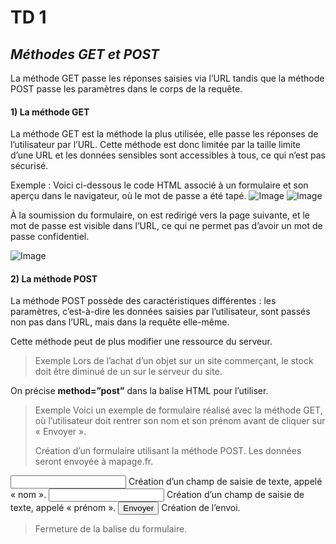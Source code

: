 # TD **1**

## *Méthodes GET et POST*

La méthode GET passe les réponses saisies via l’URL tandis que la méthode POST passe les paramètres dans le corps de la requête.

#### 1) La méthode GET
 
La méthode GET est la méthode la plus utilisée, elle passe les réponses de l’utilisateur par l’URL.
Cette méthode est donc limitée par la taille limite d’une URL et les données sensibles sont accessibles à tous, ce qui n’est pas sécurisé.

Exemple : Voici ci-dessous le code HTML associé à un formulaire et son aperçu dans le navigateur, où le mot de passe a été tapé.
![Image](https://e.educlever.com/img/5/8/9/8/589830.jpg)
![Image](https://e.educlever.com/img/5/8/9/9/589908.jpg)

À la soumission du formulaire, on est redirigé vers la page suivante, et le mot de passe est visible dans l’URL, ce qui ne permet pas d’avoir un mot de passe confidentiel.

![Image](https://e.educlever.com/img/5/8/9/9/589911.jpg)

#### 2) La méthode POST

La méthode POST possède des caractéristiques différentes : les paramètres, c’est-à-dire les données saisies par l’utilisateur, sont passés non pas dans l’URL, mais dans la requête elle-même.

Cette méthode peut de plus modifier une ressource du serveur.

> Exemple
Lors de l’achat d’un objet sur un site commerçant, le stock doit être diminué de un sur le serveur du site.

On précise **method=”post”** dans la balise HTML pour l’utiliser.

> Exemple
>Voici un exemple de formulaire réalisé avec la méthode GET, où l’utilisateur doit rentrer son nom et son prénom avant de cliquer sur « Envoyer ».
> <form method="post" action="mapage.fr"> Création d’un formulaire utilisant la méthode POST. Les données seront envoyée à mapage.fr.
   <input type="text" name="nom"> Création d’un champ de saisie de texte, appelé « nom ».
   <input type="text" name="prénom"> Création d’un champ de saisie de texte, appelé « prénom ».
   <input type="submit" value="Envoyer"> Création de l’envoi.
> </form>	Fermeture de la balise du formulaire.
